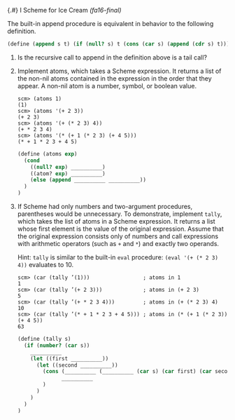 
{.#} I Scheme for Ice Cream *(fa16-final)*

The built-in append procedure is equivalent in behavior to the following definition.

```scheme
(define (append s t) (if (null? s) t (cons (car s) (append (cdr s) t))))
```

1. Is the recursive call to append in the definition above is a tail call?

1. Implement atoms, which takes a Scheme expression. It returns a list of the non-nil atoms contained in the expression in the order that they appear. A non-nil atom is a number, symbol, or boolean value.

    ```
    scm> (atoms 1)
    (1)
    scm> (atoms '(+ 2 3))
    (+ 2 3)
    scm> (atoms '(+ (* 2 3) 4))
    (+ * 2 3 4)
    scm> (atoms '(* (+ 1 (* 2 3) (+ 4 5)))
    (* + 1 * 2 3 + 4 5)
    ```

    ```scheme
    (define (atoms exp)
      (cond
        ((null? exp) __________)
        ((atom? exp) __________)
        (else (append __________ __________))
      )
    )
    ```

1. If Scheme had only numbers and two-argument procedures, parentheses would be unnecessary. To demonstrate, implement `tally`, which takes the list of atoms in a Scheme expression. It returns a list whose first element is the value of the original expression. Assume that the original expression consists only of numbers and call expressions with arithmetic operators (such as `+` and `*`) and exactly two operands.

    Hint: `tally` is similar to the built-in `eval` procedure: `(eval '(+ (* 2 3) 4))` evaluates to 10.

    ```
    scm> (car (tally ’(1)))                 ; atoms in 1
    1
    scm> (car (tally ’(+ 2 3)))             ; atoms in (+ 2 3)
    5
    scm> (car (tally ’(+ * 2 3 4)))         ; atoms in (+ (* 2 3) 4)
    10
    scm> (car (tally ’(* + 1 * 2 3 + 4 5))) ; atoms in (* (+ 1 (* 2 3)) (+ 4 5))
    63
    ```

    ```scheme
    (define (tally s)
      (if (number? (car s))
        __________
        (let ((first __________))
          (let ((second __________))
            (cons (__________ (__________ (car s) (car first) (car second)))
                  __________
            )
          )
        )
      )
    )
    ```
